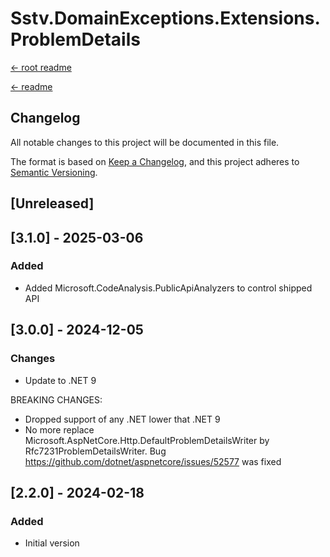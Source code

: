 Sstv.DomainExceptions.Extensions.ProblemDetails
=============

[<- root readme](./../README.md)

[<- readme](./README.md)

## Changelog

All notable changes to this project will be documented in this file.

The format is based on [Keep a Changelog](https://keepachangelog.com/en/1.0.0/),
and this project adheres to [Semantic Versioning](https://semver.org/spec/v2.0.0.html).

## [Unreleased]

## [3.1.0] - 2025-03-06

### Added

- Added Microsoft.CodeAnalysis.PublicApiAnalyzers to control shipped API


## [3.0.0] - 2024-12-05

### Changes

- Update to .NET 9

BREAKING CHANGES:
- Dropped support of any .NET lower that .NET 9
- No more replace Microsoft.AspNetCore.Http.DefaultProblemDetailsWriter by Rfc7231ProblemDetailsWriter. Bug https://github.com/dotnet/aspnetcore/issues/52577 was fixed 

## [2.2.0] - 2024-02-18

### Added

- Initial version